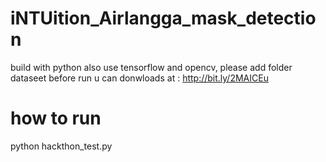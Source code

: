 # iNTUition_Airlangga_mask_detection
build with python also use tensorflow and opencv,
please add folder dataseet before run
u can donwloads at : http://bit.ly/2MAICEu

# how to run
python hackthon_test.py
